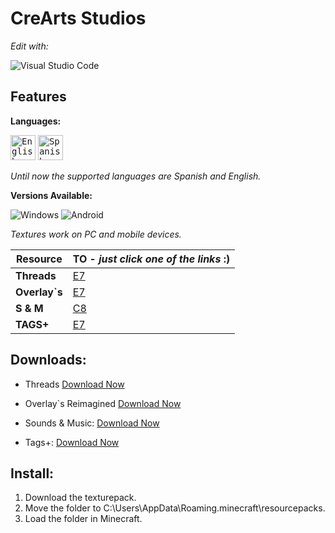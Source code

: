 # CreArts Studios

*Edit with:*

![Visual Studio Code](https://img.shields.io/badge/VSCODE-0078d7.svg?style=for-the-badge&logo=visual-studio-code&logoColor=white)

## Features

**Languages:**

<kbd>[<img title="English" alt="English" src="https://crearts-community.github.io/Assets/languages/english.png" width="40">](/readme.md)</kbd>
  <kbd>[<img title="Spanish" alt="Spanish" src="https://crearts-community.github.io/Assets/languages/spanish.png" width="40">](/.github/docs/translations/readme/spanish.md)</kbd>
  
_Until now the supported languages are Spanish and English._


**Versions Available:**

  ![Windows](https://img.shields.io/badge/Windows-0078D6?style=for-the-badge&logo=windows&logoColor=white)
  ![Android](https://img.shields.io/badge/Android-3DDC84?style=for-the-badge&logo=android&logoColor=white)

_Textures work on PC and mobile devices._

| Resource | TO - _just click one of the links_ :) |
| ---- | -- |
| **Threads** | [E7](https://github.com/timburgan/timburgan/issues/new?title=chess%7Cmove%7Cd6e7%7C35034&body=Just+push+%27Submit+new+issue%27.+You+don%27t+need+to+do+anything+else.) |
| **Overlay`s** | [E7](https://github.com/timburgan/timburgan/issues/new?title=chess%7Cmove%7Cd7e7%7C35034&body=Just+push+%27Submit+new+issue%27.+You+don%27t+need+to+do+anything+else.) |
| **S & M** | [C8](https://github.com/timburgan/timburgan/issues/new?title=chess%7Cmove%7Cd8c8%7C35034&body=Just+push+%27Submit+new+issue%27.+You+don%27t+need+to+do+anything+else.) |
| **TAGS+** | [E7](https://github.com/timburgan/timburgan/issues/new?title=chess%7Cmove%7Ce8e7%7C35034&body=Just+push+%27Submit+new+issue%27.+You+don%27t+need+to+do+anything+else.) |



## Downloads:

* Threads
[Download Now](https://github.com/CorellanStoma/CreArts-Obsidian/archive/refs/heads/master.zip)

* Overlay`s Reimagined
[Download Now](https://fonts.google.com/specimen/Quicksand)

* Sounds & Music:
[Download Now](https://fonts.google.com/specimen/Quicksand)

* Tags+:
[Download Now](https://fonts.google.com/specimen/Quicksand)

## Install:
1. Download the texturepack.
2. Move the folder to C:\Users\AppData\Roaming\.minecraft\resourcepacks.
3. Load the folder in Minecraft.
